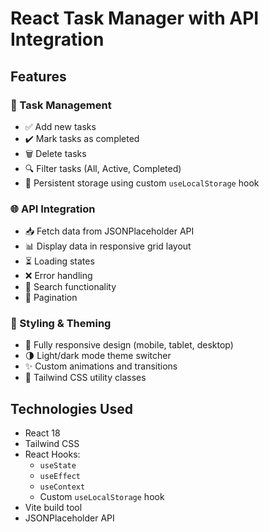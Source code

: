 # React Task Manager with API Integration


## Features

### 🧾 Task Management
- ✅ Add new tasks
- ✔️ Mark tasks as completed
- 🗑️ Delete tasks
- 🔍 Filter tasks (All, Active, Completed)
- 💾 Persistent storage using custom `useLocalStorage` hook

### 🌐 API Integration
- 📥 Fetch data from JSONPlaceholder API
- 📊 Display data in responsive grid layout
- ⏳ Loading states
- ❌ Error handling
- 🔎 Search functionality
- 📑 Pagination

### 🎨 Styling & Theming
- 📱 Fully responsive design (mobile, tablet, desktop)
- 🌗 Light/dark mode theme switcher
- ✨ Custom animations and transitions
- 🎨 Tailwind CSS utility classes

## Technologies Used

- React 18
- Tailwind CSS
- React Hooks:
  - `useState`
  - `useEffect`
  - `useContext`
  - Custom `useLocalStorage` hook
- Vite build tool
- JSONPlaceholder API

